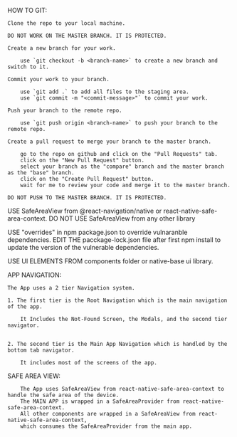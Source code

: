 HOW TO GIT:

    Clone the repo to your local machine.

    DO NOT WORK ON THE MASTER BRANCH. IT IS PROTECTED.

    Create a new branch for your work.

        use `git checkout -b <branch-name>` to create a new branch and switch to it.

    Commit your work to your branch.

        use `git add .` to add all files to the staging area.
        use `git commit -m "<commit-message>"` to commit your work.
    
    Push your branch to the remote repo.
    
        use `git push origin <branch-name>` to push your branch to the remote repo.
    
    Create a pull request to merge your branch to the master branch.
    
        go to the repo on github and click on the "Pull Requests" tab.
        click on the "New Pull Request" button.
        select your branch as the "compare" branch and the master branch as the "base" branch.
        click on the "Create Pull Request" button.
        wait for me to review your code and merge it to the master branch.
    
    DO NOT PUSH TO THE MASTER BRANCH. IT IS PROTECTED.


USE SafeAreaView from @react-navigation/native or react-native-safe-area-context.
DO NOT USE SafeAreaView from any other library

USE "overrides" in npm package.json to override vulnaranble dependencies.
EDIT THE pacckage-lock.json file after first npm install to update the version of the vulnerable dependencies.

USE UI ELEMENTS FROM components folder or native-base ui library.

APP NAVIGATION:

    The App uses a 2 tier Navigation system.

    1. The first tier is the Root Navigation which is the main navigation of the app.

        It Includes the Not-Found Screen, the Modals, and the second tier navigator.


    2. The second tier is the Main App Navigation which is handled by the bottom tab navigator.

        It includes most of the screens of the app.

SAFE AREA VIEW:
    
        The App uses SafeAreaView from react-native-safe-area-context to handle the safe area of the device.
        The MAIN APP is wrapped in a SafeAreaProvider from react-native-safe-area-context.
        All other components are wrapped in a SafeAreaView from react-native-safe-area-context,
        which consumes the SafeAreaProvider from the main app.